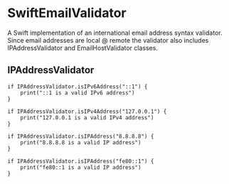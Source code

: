 # SwiftEmailValidator

A Swift implementation of an international email address syntax validator.  Since email addresses are local @ remote
the validator also includes IPAddressValidator and EmailHostValidator classes.

## IPAddressValidator

    if IPAddressValidator.isIPv6Address("::1") {
        print("::1 is a valid IPv6 address")
    }

    if IPAddressValidator.isIPv4Address("127.0.0.1") {
        print("127.0.0.1 is a valid IPv4 address")
    }
    
    if IPAddressValidator.isIPAddress("8.8.8.8") {
        print("8.8.8.8 is a valid IP address")
    }
    
    if IPAddressValidator.isIPAddress("fe80::1") {
        print("fe80::1 is a valid IP address")
    }

